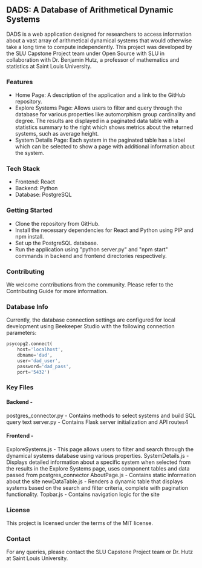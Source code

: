 ## DADS: A Database of Arithmetical Dynamic Systems
DADS is a web application designed for researchers to access information about a vast array of arithmetical dynamical systems that would otherwise take a long time to compute independently. This project was developed by the SLU Capstone Project team under Open Source with SLU in collaboration with Dr. Benjamin Hutz, a professor of mathematics and statistics at Saint Louis University.

### Features
* Home Page: A description of the application and a link to the GitHub repository.
* Explore Systems Page: Allows users to filter and query through the database for various properties like automorphism group cardinality and degree. The results are displayed in a paginated data table with a statistics summary to the right which shows metrics about the returned systems, such as average height.
* System Details Page: Each system in the paginated table has a label which can be selected to show a page with additional information about the system.

### Tech Stack
* Frontend: React
* Backend: Python
* Database: PostgreSQL

### Getting Started
* Clone the repository from GitHub.
* Install the necessary dependencies for React and Python using PIP and npm install.
* Set up the PostgreSQL database.
* Run the application using "python server.py" and "npm start" commands in backend and frontend directories respectively. 

### Contributing
We welcome contributions from the community. Please refer to the Contributing Guide for more information.

### Database Info
Currently, the database connection settings are configured for local development using Beekeeper Studio with the following connection parameters:

```python
psycopg2.connect(
    host='localhost',
    dbname='dad',
    user='dad_user',
    password='dad_pass',
    port='5432')
```

### Key Files

#### Backend - 
postgres_connector.py - Contains methods to select systems and build SQL query text
server.py - Contains Flask server initialization and API routes4

#### Frontend - 
ExploreSystems.js - This page allows users to filter and search through the dynamical systems database using various properties.
SystemDetails.js - Displays detailed information about a specific system when selected from the results in the Explore Systems page, uses component tables and data passed from postgres_connector
AboutPage.js - Contains static information about the site
newDataTable.js - Renders a dynamic table that displays systems based on the search and filter criteria, complete with pagination functionality.
Topbar.js - Contains navigation logic for the site 

### License
This project is licensed under the terms of the MIT license.

### Contact
For any queries, please contact the SLU Capstone Project team or Dr. Hutz at Saint Louis University.
